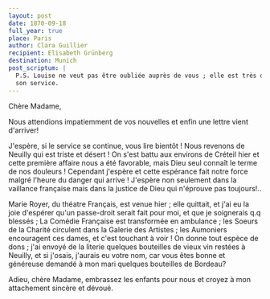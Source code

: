 ```yaml
---
layout: post
date: 1870-09-18
full_year: true
place: Paris
author: Clara Guillier
recipient: Elisabeth Grünberg
destination: Munich
post_scriptum: |
  P.S. Louise ne veut pas être oubliée auprès de vous ; elle est très dévouée dans
  son service.
---
```


Chère Madame,

Nous attendions impatiemment de vos nouvelles et enfin une lettre vient
d'arriver!

J'espère, si le service se continue, vous lire bientôt ! Nous revenons de
Neuilly qui est triste et désert ! On s'est battu aux environs de Créteil hier
et cette première affaire nous a été favorable, mais Dieu seul connaît le terme
de nos douleurs ! Cependant j'espère et cette espérance fait notre force malgré
l'heure du danger qui arrive ! J'espère non seulement dans la vaillance
française mais dans la justice de Dieu qui n'éprouve pas toujours!..

Marie Royer, du théatre Français, est venue hier ; elle quittait, et j'ai eu la
joie d'espérer qu'un passe-droit serait fait pour moi, et que je soignerais q.q
blessés ; La Comédie Française est transformée en ambulance ; les Soeurs de la
Charité circulent dans la Galerie des Artistes ; les Aumoniers encouragent ces
dames, et c'est touchant à voir ! On donne tout espèce de dons ; j'ai envoyé de
la literie quelques bouteilles de vieux vin restées à Neuilly, et si j'osais,
j'aurais eu votre nom, car vous êtes bonne et généreuse demandé à mon mari
quelques bouteilles de Bordeau?

Adieu, chère Madame, embrassez les enfants pour nous et croyez à mon
attachement sincère et dévoué.
